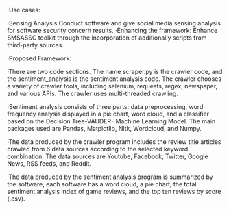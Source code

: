 ·Use cases:

·Sensing Analysis:Conduct software and give social media sensing analysis for software security concern results.
·Enhancing the framework: Enhance SMSASSC toolkit through the incorporation of additionally scripts from third-party sources.


·Proposed Framework:

·There are two code sections. The name scraper.py is the crawler code, and the sentiment_analysis is the sentiment analysis code. The crawler chooses a variety of crawler
tools, including selenium, requests, regex, newspaper, and various APIs. The crawler uses multi-threaded crawling.

·Sentiment analysis consists of three parts: data preprocessing, word frequency analysis displayed in a pie chart, word cloud, and a classifier based on the Decision 
Tree-VAUDER- Machine Learning Model. The main packages used are Pandas, Matplotlib, Nltk, Wordcloud, and Numpy.

·The data produced by the crawler program includes the review title articles crawled from 6 data sources according to the selected keyword combination. The data sources 
are Youtube, Facebook, Twitter, Google News, RSS feeds, and Reddit.

·The data produced by the sentiment analysis program is summarized by the software, each software has a word cloud, a pie chart, the total sentiment analysis index of 
game reviews, and the top ten reviews by score (.csv).
